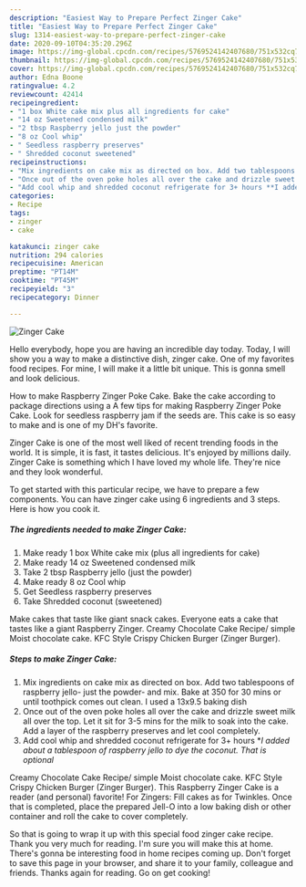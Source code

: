 ```yaml
---
description: "Easiest Way to Prepare Perfect Zinger Cake"
title: "Easiest Way to Prepare Perfect Zinger Cake"
slug: 1314-easiest-way-to-prepare-perfect-zinger-cake
date: 2020-09-10T04:35:20.296Z
image: https://img-global.cpcdn.com/recipes/5769524142407680/751x532cq70/zinger-cake-recipe-main-photo.jpg
thumbnail: https://img-global.cpcdn.com/recipes/5769524142407680/751x532cq70/zinger-cake-recipe-main-photo.jpg
cover: https://img-global.cpcdn.com/recipes/5769524142407680/751x532cq70/zinger-cake-recipe-main-photo.jpg
author: Edna Boone
ratingvalue: 4.2
reviewcount: 42414
recipeingredient:
- "1 box White cake mix plus all ingredients for cake"
- "14 oz Sweetened condensed milk"
- "2 tbsp Raspberry jello just the powder"
- "8 oz Cool whip"
- " Seedless raspberry preserves"
- " Shredded coconut sweetened"
recipeinstructions:
- "Mix ingredients on cake mix as directed on box. Add two tablespoons of raspberry jello- just the powder- and mix. Bake at 350 for 30 mins or until toothpick comes out clean. I used a 13x9.5 baking dish"
- "Once out of the oven poke holes all over the cake and drizzle sweet milk all over the top. Let it sit for 3-5 mins for the milk to soak into the cake. Add a layer of the raspberry preserves and let cool completely."
- "Add cool whip and shredded coconut refrigerate for 3+ hours **I added about a tablespoon of raspberry jello to dye the coconut. That is optional*"
categories:
- Recipe
tags:
- zinger
- cake

katakunci: zinger cake 
nutrition: 294 calories
recipecuisine: American
preptime: "PT14M"
cooktime: "PT45M"
recipeyield: "3"
recipecategory: Dinner

---
```



![Zinger Cake](https://img-global.cpcdn.com/recipes/5769524142407680/751x532cq70/zinger-cake-recipe-main-photo.jpg)

Hello everybody, hope you are having an incredible day today. Today, I will show you a way to make a distinctive dish, zinger cake. One of my favorites food recipes. For mine, I will make it a little bit unique. This is gonna smell and look delicious.

How to make Raspberry Zinger Poke Cake. Bake the cake according to package directions using a A few tips for making Raspberry Zinger Poke Cake. Look for seedless raspberry jam if the seeds are. This cake is so easy to make and is one of my DH&#39;s favorite.

Zinger Cake is one of the most well liked of recent trending foods in the world. It is simple, it is fast, it tastes delicious. It's enjoyed by millions daily. Zinger Cake is something which I have loved my whole life. They're nice and they look wonderful.


To get started with this particular recipe, we have to prepare a few components. You can have zinger cake using 6 ingredients and 3 steps. Here is how you cook it.

<!--inarticleads1-->

##### The ingredients needed to make Zinger Cake:

1. Make ready 1 box White cake mix (plus all ingredients for cake)
1. Make ready 14 oz Sweetened condensed milk
1. Take 2 tbsp Raspberry jello (just the powder)
1. Make ready 8 oz Cool whip
1. Get  Seedless raspberry preserves
1. Take  Shredded coconut (sweetened)


Make cakes that taste like giant snack cakes. Everyone eats a cake that tastes like a giant Raspberry Zinger. Creamy Chocolate Cake Recipe/ simple Moist chocolate cake. KFC Style Crispy Chicken Burger (Zinger Burger). 

<!--inarticleads2-->

##### Steps to make Zinger Cake:

1. Mix ingredients on cake mix as directed on box. Add two tablespoons of raspberry jello- just the powder- and mix. Bake at 350 for 30 mins or until toothpick comes out clean. I used a 13x9.5 baking dish
1. Once out of the oven poke holes all over the cake and drizzle sweet milk all over the top. Let it sit for 3-5 mins for the milk to soak into the cake. Add a layer of the raspberry preserves and let cool completely.
1. Add cool whip and shredded coconut refrigerate for 3+ hours **I added about a tablespoon of raspberry jello to dye the coconut. That is optional*


Creamy Chocolate Cake Recipe/ simple Moist chocolate cake. KFC Style Crispy Chicken Burger (Zinger Burger). This Raspberry Zinger Cake is a reader (and personal) favorite! For Zingers: Fill cakes as for Twinkles. Once that is completed, place the prepared Jell-O into a low baking dish or other container and roll the cake to cover completely. 

So that is going to wrap it up with this special food zinger cake recipe. Thank you very much for reading. I'm sure you will make this at home. There's gonna be interesting food in home recipes coming up. Don't forget to save this page in your browser, and share it to your family, colleague and friends. Thanks again for reading. Go on get cooking!
